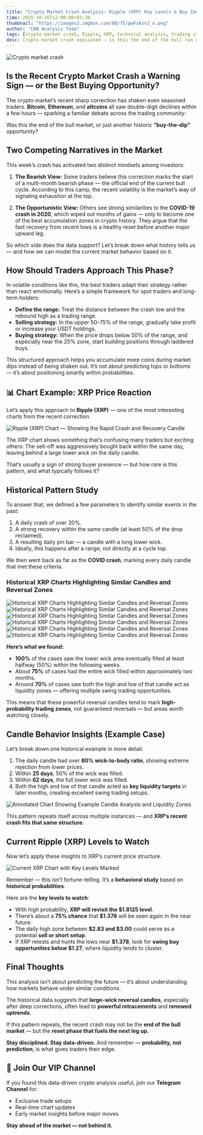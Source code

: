 ```yaml
---
title: "Crypto Market Crash Analysis: Ripple (XRP) Key Levels & Buy Zones"
time: 2025-10-26T12:00:00+03:30
thumbnail: "https://images2.imgbox.com/88/75/pwFxkznJ_o.png"
author: "CAN Analysis Team"
tags: [crypto market crash, Ripple, XRP, technical analysis, trading strategy, buy zones, Bitcoin]
desc: Crypto market crash explained — is this the end of the bull run or a buy opportunity? Read our Ripple (XRP) analysis and key trading levels.
---
```


![Crypto market crash](https://images2.imgbox.com/88/75/pwFxkznJ_o.png)

## Is the Recent Crypto Market Crash a Warning Sign — or the Best Buying Opportunity?

The crypto market’s recent sharp correction has shaken even seasoned traders. **Bitcoin**, **Ethereum**, and **altcoins** all saw double-digit declines within a few hours — sparking a familiar debate across the trading community:

Was this the end of the bull market, or just another historic **“buy-the-dip”** opportunity?

## Two Competing Narratives in the Market

This week’s crash has activated two distinct mindsets among investors:

1. **The Bearish View:**
   Some traders believe this correction marks the start of a multi-month bearish phase — the official end of the current bull cycle. According to this camp, the recent volatility is the market’s way of signaling exhaustion at the top.

2. **The Opportunistic View:**
   Others see strong similarities to the **COVID-19 crash in 2020**, which wiped out months of gains — only to become one of the best accumulation zones in crypto history. They argue that the fast recovery from recent lows is a healthy reset before another major upward leg.

So which side does the data support? Let’s break down what history tells us — and how we can model the current market behavior based on it.

## How Should Traders Approach This Phase?

In volatile conditions like this, the best traders adapt their strategy rather than react emotionally. Here’s a simple framework for spot traders and long-term holders:

* **Define the range:** Treat the distance between the crash low and the rebound high as a trading range.
* **Selling strategy:** In the upper 50–75% of the range, gradually take profit or increase your USDT holdings.
* **Buying strategy:** When the price drops below 50% of the range, and especially near the 25% zone, start building positions through laddered buys.

This structured approach helps you accumulate more coins during market dips instead of being shaken out. It’s not about predicting tops or bottoms — it’s about positioning smartly within probabilities.

## 📊 Chart Example: XRP Price Reaction

Let’s apply this approach to **Ripple (XRP)** — one of the most interesting charts from the recent correction.

![Ripple (XRP) Chart — Showing the Rapid Crash and Recovery Candle](https://www.tradingview.com/x/3AvwMTs0/)

The XRP chart shows something that’s confusing many traders but exciting others:
The sell-off was aggressively bought back within the same day, leaving behind a large lower wick on the daily candle.

That’s usually a sign of strong buyer presence — but how rare is this pattern, and what typically follows it?

## Historical Pattern Study

To answer that, we defined a few parameters to identify similar events in the past:

1. A daily crash of over 30%.
2. A strong recovery within the same candle (at least 50% of the drop reclaimed).
3. A resulting daily pin bar — a candle with a long lower wick.
4. Ideally, this happens after a range, not directly at a cycle top.

We then went back as far as the **COVID crash**, marking every daily candle that met these criteria.

### Historical XRP Charts Highlighting Similar Candles and Reversal Zones
![Historical XRP Charts Highlighting Similar Candles and Reversal Zones](https://www.tradingview.com/x/SdIM0LgS/)
![Historical XRP Charts Highlighting Similar Candles and Reversal Zones](https://www.tradingview.com/x/165gzeLo/) 
![Historical XRP Charts Highlighting Similar Candles and Reversal Zones](https://www.tradingview.com/x/aNSHvPiP/) 
![Historical XRP Charts Highlighting Similar Candles and Reversal Zones](https://www.tradingview.com/x/NaQhhIXc/) 
![Historical XRP Charts Highlighting Similar Candles and Reversal Zones](https://www.tradingview.com/x/GGr4yrIS/) 
![Historical XRP Charts Highlighting Similar Candles and Reversal Zones](https://www.tradingview.com/x/obrT7PGP/)

**Here’s what we found:**

* **100%** of the cases saw the lower wick area eventually filled at least halfway (50%) within the following weeks.
* About **75%** of cases had the entire wick filled within approximately two months.
* Around **70%** of cases saw both the high and low of that candle act as liquidity zones — offering multiple swing trading opportunities.

This means that these powerful reversal candles tend to mark **high-probability trading zones**, not guaranteed reversals — but areas worth watching closely.

## Candle Behavior Insights (Example Case)

Let’s break down one historical example in more detail:

1. The daily candle had over **80% wick-to-body ratio**, showing extreme rejection from lower prices.
2. Within **25 days**, 50% of the wick was filled.
3. Within **62 days**, the full lower wick was filled.
4. Both the high and low of that candle acted as **key liquidity targets** in later months, creating excellent swing trading setups.

![Annotated Chart Showing Example Candle Analysis and Liquidity Zones](https://www.tradingview.com/x/8pC78AvH/)

This pattern repeats itself across multiple instances — and **XRP’s recent crash fits that same structure.**

## Current Ripple (XRP) Levels to Watch

Now let’s apply these insights to XRP’s current price structure.

![Current XRP Chart with Key Levels Marked](https://www.tradingview.com/x/PpjSQQhg/)

Remember — this isn’t fortune-telling. It’s a **behavioral study** based on **historical probabilities**.

Here are the **key levels to watch**:

* With high probability, **XRP will revisit the $1.8125 level**.
* There’s about a **75% chance** that **$1.378** will be seen again in the near future.
* The daily high zone between **$2.83 and $3.00** could serve as a potential **sell or short setup**.
* If XRP retests and hunts the lows near **$1.378**, look for **swing buy opportunities below $1.27**, where liquidity tends to cluster.

## Final Thoughts

This analysis isn’t about predicting the future — it’s about understanding how markets behave under similar conditions.

The historical data suggests that **large-wick reversal candles**, especially after deep corrections, often lead to **powerful retracements** and **renewed uptrends**.

If this pattern repeats, the recent crash may not be the **end of the bull market** — but the **reset phase that fuels the next leg up.**

**Stay disciplined. Stay data-driven.**
And remember — **probability, not prediction**, is what gives traders their edge.

## 🚀 Join Our VIP Channel

If you found this data-driven crypto analysis useful, join our **Telegram Channel** for:

* Exclusive trade setups
* Real-time chart updates
* Early market insights before major moves

**Stay ahead of the market — not behind it.**

```
```
